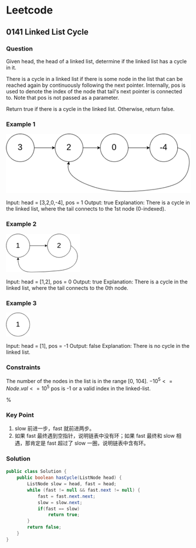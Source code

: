 # Leetcode

## 0141 Linked List Cycle

### Question

Given head, the head of a linked list, determine if the linked list has a cycle in it.

There is a cycle in a linked list if there is some node in the list that can be reached again by continuously following the next pointer. Internally, pos is used to denote the index of the node that tail's next pointer is connected to. Note that pos is not passed as a parameter.

Return true if there is a cycle in the linked list. Otherwise, return false.

### Example 1

![1](images/LC_141_1.png)

Input: head = [3,2,0,-4], pos = 1
Output: true
Explanation: There is a cycle in the linked list, where the tail connects to the 1st node (0-indexed).

### Example 2

![2](images/LC_141_2.png)

Input: head = [1,2], pos = 0
Output: true
Explanation: There is a cycle in the linked list, where the tail connects to the 0th node.

### Example 3

![3](images/LC_141_3.png)

Input: head = [1], pos = -1
Output: false
Explanation: There is no cycle in the linked list.

### Constraints

The number of the nodes in the list is in the range [0, 104].
$-10^5 <= Node.val <= 10^5$
pos is -1 or a valid index in the linked-list.

%

### Key Point

1. slow 前进一步，fast 就前进两步。
2. 如果 fast 最终遇到空指针，说明链表中没有环；如果 fast 最终和 slow 相遇，那肯定是 fast 超过了 slow 一圈，说明链表中含有环。

### Solution

```java
public class Solution {
    public boolean hasCycle(ListNode head) {
        ListNode slow = head, fast = head;
        while (fast != null && fast.next != null) {
            fast = fast.next.next;
            slow = slow.next;
            if(fast == slow)
                return true;
        }
        return false;
    }
}
```
